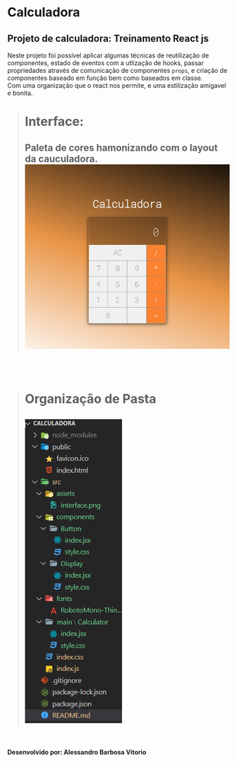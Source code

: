 # Calculadora
## Projeto de calculadora: Treinamento React js
Neste projeto foi possível aplicar algumas técnicas de reutilização de componentes, estado de eventos com a utlização de hooks, passar propriedades através de comunicação de componentes `props`, e criação de componentes baseado em função bem como baseados em classe.<br>
    Com uma organização que o react nos permite, e uma estilização amigavel e bonita.
># Interface:
> Paleta de cores hamonizando com o layout da cauculadora.<br>
>![interface](/src/assets/interface.png)<br>
>-

<br><br>

> # Organização de Pasta
>
>![pastas](/src/assets/pastas.png)
>-
<br><br>
**Desenvolvido por: Alessandro Barbosa Vitorio**


